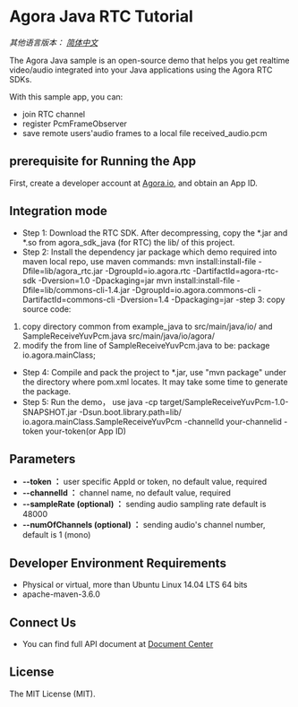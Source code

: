 # Agora Java RTC Tutorial

*其他语言版本： [简体中文](README.zh.md)*

The Agora Java sample is an open-source demo that helps you get realtime video/audio integrated into your Java applications using the Agora RTC SDKs.

With this sample app, you can:
- join RTC channel
- register PcmFrameObserver
- save remote users'audio frames to a local file received_audio.pcm

## prerequisite for Running the App
First, create a developer account at [Agora.io](https://dashboard.agora.io/signin/), and obtain an App ID.

## Integration mode
- Step 1: Download the RTC SDK. After decompressing, copy the *.jar and *.so from agora_sdk_java (for RTC) the lib/ of this project.
- Step 2: Install the dependency jar package which demo required into maven local repo, use maven commands:
mvn install:install-file -Dfile=lib/agora_rtc.jar -DgroupId=io.agora.rtc  -DartifactId=agora-rtc-sdk -Dversion=1.0 -Dpackaging=jar
mvn install:install-file -Dfile=lib/commons-cli-1.4.jar -DgroupId=io.agora.commons-cli -DartifactId=commons-cli -Dversion=1.4 -Dpackaging=jar
-step 3: copy source code:
 1. copy directory common from example_java to src/main/java/io/ and SampleReceiveYuvPcm.java  src/main/java/io/agora/
 2. modify the from line of SampleReceiveYuvPcm.java to be: package io.agora.mainClass;

- Step 4: Compile and pack the project to *.jar, use "mvn package" under the directory where pom.xml locates. It may take some time to generate the package.
- Step 5: Run the demo， use 
java -cp target/SampleReceiveYuvPcm-1.0-SNAPSHOT.jar -Dsun.boot.library.path=lib/ io.agora.mainClass.SampleReceiveYuvPcm -channelId your-channelid -token your-token(or App ID) 

## Parameters
* **--token ：** user specific AppId or token, no default value, required
* **--channelId ：** channel name, no default value, required
* **--sampleRate (optional) ：**  sending audio sampling rate default is 48000
* **--numOfChannels (optional) ：** sending audio's channel number, default is 1 (mono)

## Developer Environment Requirements
- Physical or virtual, more than Ubuntu Linux 14.04 LTS 64 bits
- apache-maven-3.6.0

## Connect Us
- You can find full API document at [Document Center](https://docs.agora.io/en/)

## License
The MIT License (MIT).
